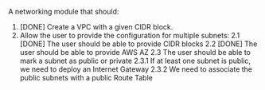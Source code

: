 A networking module that should:
1. [DONE] Create a VPC with a given CIDR block.
2. Allow the user to provide the configuration for multiple subnets:
    2.1 [DONE] The user should be able to provide CIDR blocks
    2.2 [DONE] The user should be able to provide AWS AZ
    2.3 The user should be able to mark a subnet as public or private
        2.3.1 If at least one subnet is public, we need to deploy an Internet Gateway
        2.3.2 We need to associate the public subnets with a public Route Table
